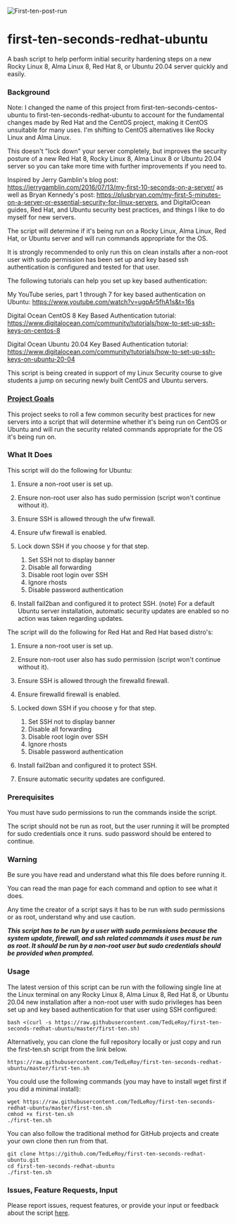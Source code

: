 ![First-ten-post-run](https://i.ibb.co/4N5QXww/After-Running-Script.png)

# first-ten-seconds-redhat-ubuntu

A bash script to help perform initial security hardening steps on a new Rocky Linux 8, Alma Linux 8, Red Hat 8, or Ubuntu 20.04 server quickly and easily.

### Background

Note: I changed the name of this project from first-ten-seconds-centos-ubuntu to first-ten-seconds-redhat-ubuntu to account for the fundamental changes made by Red Hat and the CentOS project, making it CentOS unsuitable for many uses. I'm shifting to CentOS alternatives like Rocky Linux and Alma Linux. 

This doesn't "lock down" your server completely, but improves the security posture of a new Red Hat 8, Rocky Linux 8, Alma Linux 8 or Ubuntu 20.04 server so you can take more time with further improvements if you need to.

Inspired by Jerry Gamblin's blog post: https://jerrygamblin.com/2016/07/13/my-first-10-seconds-on-a-server/ as well as Bryan Kennedy's post: https://plusbryan.com/my-first-5-minutes-on-a-server-or-essential-security-for-linux-servers, and DigitalOcean guides, Red Hat, and Ubuntu security best practices, and things I like to do myself for new servers.

The script will determine if it's being run on a Rocky Linux, Alma Linux, Red Hat, or Ubuntu server and will run commands appropriate for the OS.

It is strongly recommended to only run this on clean installs after a non-root user with sudo permission has been set up and key based ssh authentication is configured and tested for that user. 

The following tutorials can help you set up key based authentication:

My YouTube series, part 1 through 7 for key based authentication on Ubuntu: https://www.youtube.com/watch?v=ugpAr5fhA1s&t=16s

Digital Ocean CentOS 8 Key Based Authentication tutorial: https://www.digitalocean.com/community/tutorials/how-to-set-up-ssh-keys-on-centos-8

Digital Ocean Ubuntu 20.04 Key Based Authentication tutorial: https://www.digitalocean.com/community/tutorials/how-to-set-up-ssh-keys-on-ubuntu-20-04

This script is being created in support of my Linux Security course to give students a jump on securing newly built CentOS and Ubuntu servers.

### [Project Goals](#project-goals)

This project seeks to roll a few common security best practices for new servers into a script that will determine whether it's being run on CentOS or Ubuntu and will run the security related commands appropriate for the OS it's being run on.

### What It Does

This script will do the following for Ubuntu:

1. Ensure a non-root user is set up.
2. Ensure non-root user also has sudo permission (script won't continue without it).
3. Ensure SSH is allowed through the ufw firewall.
4. Ensure ufw firewall is enabled.
5. Lock down SSH if you choose y for that step.

   1. Set SSH not to display banner
   1. Disable all forwarding
   1. Disable root login over SSH
   1. Ignore rhosts
   1. Disable password authentication
   
6. Install fail2ban and configured it to protect SSH. 
(note) For a default Ubuntu server installation, automatic security updates are enabled so no action was taken regarding updates.

The script will do the following for Red Hat and Red Hat based distro's:

1. Ensure a non-root user is set up.
2. Ensure non-root user also has sudo permission (script won't continue without it).
3. Ensure SSH is allowed through the firewalld firewall.
4. Ensure firewalld firewall is enabled.
5. Locked down SSH if you choose y for that step.

   1. Set SSH not to display banner
   1. Disable all forwarding
   1. Disable root login over SSH
   1. Ignore rhosts
   1. Disable password authentication

6. Install fail2ban and configured it to protect SSH.
7. Ensure automatic security updates are configured.

### Prerequisites

You must have sudo permissions to run the commands inside the script.

The script should not be run as root, but the user running it will be prompted for sudo credentials once it runs. sudo password should be entered to continue.

### Warning

Be sure you have read and understand what this file does before running it.

You can read the man page for each command and option to see what it does.

Any time the creator of a script says it has to be run with sudo permissions or as root, understand why and use caution.

***This script has to be run by a user with sudo permissions because the system update, firewall, and ssh related commands it uses must be run as root. It should be run by a non-root user but sudo credentials should be provided when prompted.***

### Usage

The latest version of this script can be run with the following single line at the Linux terminal on any Rocky Linux 8, Alma Linux 8, Red Hat 8, or Ubuntu 20.04 new installation after a non-root user with sudo privileges has been set up and key based authentication for that user using SSH configured:

`bash <(curl -s https://raw.githubusercontent.com/TedLeRoy/first-ten-seconds-redhat-ubuntu/master/first-ten.sh)`

Alternatively, you can clone the full repository locally or just copy and run the first-ten.sh script from the link below.

`https://raw.githubusercontent.com/TedLeRoy/first-ten-seconds-redhat-ubuntu/master/first-ten.sh`

You could use the following commands (you may have to install wget first if you did a minimal install):

```
wget https://raw.githubusercontent.com/TedLeRoy/first-ten-seconds-redhat-ubuntu/master/first-ten.sh
cmhod +x first-ten.sh
./first-ten.sh
```

You can also follow the traditional method for GitHub projects and create your own clone then run from that.

```
git clone https://github.com/TedLeRoy/first-ten-seconds-redhat-ubuntu.git
cd first-ten-seconds-redhat-ubuntu
./first-ten.sh
```

### Issues, Feature Requests, Input

Please report issues, request features, or provide your input or feedback about the script [here](https://github.com/TedLeRoy/first-ten-seconds-centos-ubuntu/issues).
